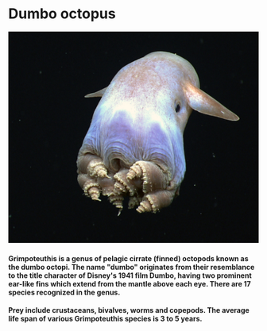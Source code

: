# Dumbo octopus

![Dumbo octopus](images/dumbo-octopus.jpg "Dumbo octopus")

#### Grimpoteuthis is a genus of pelagic cirrate (finned) octopods known as the dumbo octopi. The name "dumbo" originates from their resemblance to the title character of Disney's 1941 film Dumbo, having two prominent ear-like fins which extend from the mantle above each eye. There are 17 species recognized in the genus.

#### Prey include crustaceans, bivalves, worms and copepods. The average life span of various Grimpoteuthis species is 3 to 5 years.